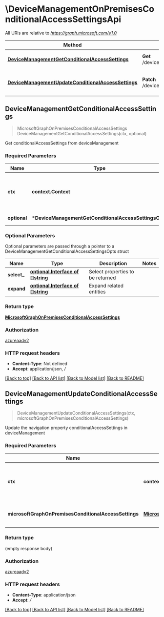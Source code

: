 # \DeviceManagementOnPremisesConditionalAccessSettingsApi

All URIs are relative to *https://graph.microsoft.com/v1.0*

Method | HTTP request | Description
------------- | ------------- | -------------
[**DeviceManagementGetConditionalAccessSettings**](DeviceManagementOnPremisesConditionalAccessSettingsApi.md#DeviceManagementGetConditionalAccessSettings) | **Get** /deviceManagement/conditionalAccessSettings | Get conditionalAccessSettings from deviceManagement
[**DeviceManagementUpdateConditionalAccessSettings**](DeviceManagementOnPremisesConditionalAccessSettingsApi.md#DeviceManagementUpdateConditionalAccessSettings) | **Patch** /deviceManagement/conditionalAccessSettings | Update the navigation property conditionalAccessSettings in deviceManagement



## DeviceManagementGetConditionalAccessSettings

> MicrosoftGraphOnPremisesConditionalAccessSettings DeviceManagementGetConditionalAccessSettings(ctx, optional)

Get conditionalAccessSettings from deviceManagement

### Required Parameters


Name | Type | Description  | Notes
------------- | ------------- | ------------- | -------------
**ctx** | **context.Context** | context for authentication, logging, cancellation, deadlines, tracing, etc.
 **optional** | ***DeviceManagementGetConditionalAccessSettingsOpts** | optional parameters | nil if no parameters

### Optional Parameters

Optional parameters are passed through a pointer to a DeviceManagementGetConditionalAccessSettingsOpts struct


Name | Type | Description  | Notes
------------- | ------------- | ------------- | -------------
 **select_** | [**optional.Interface of []string**](string.md)| Select properties to be returned | 
 **expand** | [**optional.Interface of []string**](string.md)| Expand related entities | 

### Return type

[**MicrosoftGraphOnPremisesConditionalAccessSettings**](microsoft.graph.onPremisesConditionalAccessSettings.md)

### Authorization

[azureaadv2](../README.md#azureaadv2)

### HTTP request headers

- **Content-Type**: Not defined
- **Accept**: application/json, */*

[[Back to top]](#) [[Back to API list]](../README.md#documentation-for-api-endpoints)
[[Back to Model list]](../README.md#documentation-for-models)
[[Back to README]](../README.md)


## DeviceManagementUpdateConditionalAccessSettings

> DeviceManagementUpdateConditionalAccessSettings(ctx, microsoftGraphOnPremisesConditionalAccessSettings)

Update the navigation property conditionalAccessSettings in deviceManagement

### Required Parameters


Name | Type | Description  | Notes
------------- | ------------- | ------------- | -------------
**ctx** | **context.Context** | context for authentication, logging, cancellation, deadlines, tracing, etc.
**microsoftGraphOnPremisesConditionalAccessSettings** | [**MicrosoftGraphOnPremisesConditionalAccessSettings**](MicrosoftGraphOnPremisesConditionalAccessSettings.md)| New navigation property values | 

### Return type

 (empty response body)

### Authorization

[azureaadv2](../README.md#azureaadv2)

### HTTP request headers

- **Content-Type**: application/json
- **Accept**: */*

[[Back to top]](#) [[Back to API list]](../README.md#documentation-for-api-endpoints)
[[Back to Model list]](../README.md#documentation-for-models)
[[Back to README]](../README.md)


